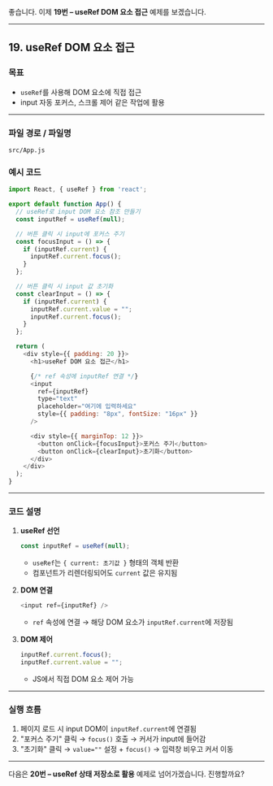 좋습니다. 이제 **19번 – useRef DOM 요소 접근** 예제를 보겠습니다.

---

## 19. useRef DOM 요소 접근

### 목표

* `useRef`를 사용해 DOM 요소에 직접 접근
* input 자동 포커스, 스크롤 제어 같은 작업에 활용

---

### 파일 경로 / 파일명

```
src/App.js
```

### 예시 코드

```javascript
import React, { useRef } from 'react';

export default function App() {
  // useRef로 input DOM 요소 참조 만들기
  const inputRef = useRef(null);

  // 버튼 클릭 시 input에 포커스 주기
  const focusInput = () => {
    if (inputRef.current) {
      inputRef.current.focus();
    }
  };

  // 버튼 클릭 시 input 값 초기화
  const clearInput = () => {
    if (inputRef.current) {
      inputRef.current.value = "";
      inputRef.current.focus();
    }
  };

  return (
    <div style={{ padding: 20 }}>
      <h1>useRef DOM 요소 접근</h1>

      {/* ref 속성에 inputRef 연결 */}
      <input 
        ref={inputRef} 
        type="text" 
        placeholder="여기에 입력하세요" 
        style={{ padding: "8px", fontSize: "16px" }}
      />

      <div style={{ marginTop: 12 }}>
        <button onClick={focusInput}>포커스 주기</button>
        <button onClick={clearInput}>초기화</button>
      </div>
    </div>
  );
}
```

---

### 코드 설명

1. **useRef 선언**

   ```javascript
   const inputRef = useRef(null);
   ```

   * `useRef`는 `{ current: 초기값 }` 형태의 객체 반환
   * 컴포넌트가 리렌더링되어도 `current` 값은 유지됨

2. **DOM 연결**

   ```javascript
   <input ref={inputRef} />
   ```

   * `ref` 속성에 연결 → 해당 DOM 요소가 `inputRef.current`에 저장됨

3. **DOM 제어**

   ```javascript
   inputRef.current.focus();
   inputRef.current.value = "";
   ```

   * JS에서 직접 DOM 요소 제어 가능

---

### 실행 흐름

1. 페이지 로드 시 input DOM이 `inputRef.current`에 연결됨
2. "포커스 주기" 클릭 → `focus()` 호출 → 커서가 input에 들어감
3. "초기화" 클릭 → `value=""` 설정 + `focus()` → 입력창 비우고 커서 이동

---

다음은 **20번 – useRef 상태 저장소로 활용** 예제로 넘어가겠습니다. 진행할까요?
